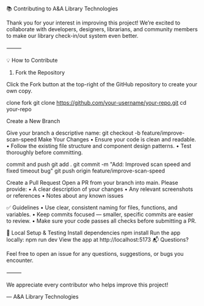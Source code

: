 📚 Contributing to A&A Library Technologies

Thank you for your interest in improving this project! We’re excited to collaborate with developers, designers, librarians, and community members to make our library check-in/out system even better.

⸻

💡 How to Contribute

1. Fork the Repository

Click the Fork button at the top-right of the GitHub repository to create your own copy.

clone fork 
git clone https://github.com/your-username/your-repo.git
cd your-repo

Create a New Branch

Give your branch a descriptive name:
git checkout -b feature/improve-scan-speed
Make Your Changes
	•	Ensure your code is clean and readable.
	•	Follow the existing file structure and component design patterns.
	•	Test thoroughly before committing.

commit and push 
git add .
git commit -m "Add: Improved scan speed and fixed timeout bug"
git push origin feature/improve-scan-speed

Create a Pull Request
Open a PR from your branch into main. Please provide:
	•	A clear description of your changes
	•	Any relevant screenshots or references
	•	Notes about any known issues

✅ Guidelines
	•	Use clear, consistent naming for files, functions, and variables.
	•	Keep commits focused — smaller, specific commits are easier to review.
	•	Make sure your code passes all checks before submitting a PR.

🧪 Local Setup & Testing
	Install dependencies
npm install
Run the app locally:
npm run dev
View the app at http://localhost:5173
📬 Questions?

Feel free to open an issue for any questions, suggestions, or bugs you encounter.

⸻

We appreciate every contributor who helps improve this project!

— A&A Library Technologies
